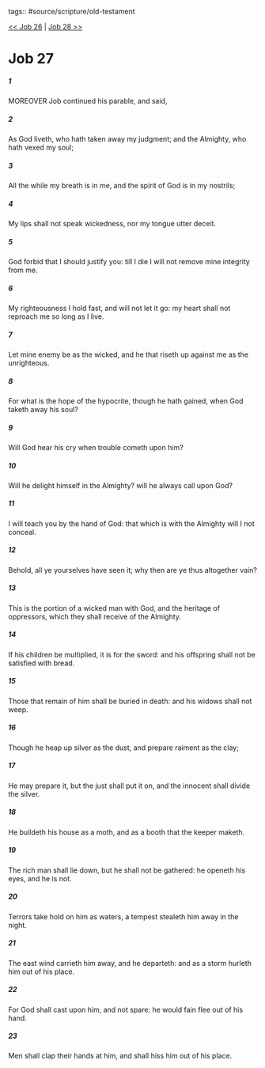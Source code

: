 tags:: #source/scripture/old-testament

[<< Job 26](source/scripture/old-testament/18_Job/Job_26.md) | [Job 28 >>](source/scripture/old-testament/18_Job/Job_28.md)

# Job 27

##### 1

MOREOVER Job continued his parable, and said,

##### 2

As God liveth, who hath taken away my judgment; and the Almighty, who hath vexed my soul;

##### 3

All the while my breath is in me, and the spirit of God is in my nostrils;

##### 4

My lips shall not speak wickedness, nor my tongue utter deceit.

##### 5

God forbid that I should justify you: till I die I will not remove mine integrity from me.

##### 6

My righteousness I hold fast, and will not let it go: my heart shall not reproach me so long as I live.

##### 7

Let mine enemy be as the wicked, and he that riseth up against me as the unrighteous.

##### 8

For what is the hope of the hypocrite, though he hath gained, when God taketh away his soul?

##### 9

Will God hear his cry when trouble cometh upon him?

##### 10

Will he delight himself in the Almighty? will he always call upon God?

##### 11

I will teach you by the hand of God: that which is with the Almighty will I not conceal.

##### 12

Behold, all ye yourselves have seen it; why then are ye thus altogether vain?

##### 13

This is the portion of a wicked man with God, and the heritage of oppressors, which they shall receive of the Almighty.

##### 14

If his children be multiplied, it is for the sword: and his offspring shall not be satisfied with bread.

##### 15

Those that remain of him shall be buried in death: and his widows shall not weep.

##### 16

Though he heap up silver as the dust, and prepare raiment as the clay;

##### 17

He may prepare it, but the just shall put it on, and the innocent shall divide the silver.

##### 18

He buildeth his house as a moth, and as a booth that the keeper maketh.

##### 19

The rich man shall lie down, but he shall not be gathered: he openeth his eyes, and he is not.

##### 20

Terrors take hold on him as waters, a tempest stealeth him away in the night.

##### 21

The east wind carrieth him away, and he departeth: and as a storm hurleth him out of his place.

##### 22

For God shall cast upon him, and not spare: he would fain flee out of his hand.

##### 23

Men shall clap their hands at him, and shall hiss him out of his place.

